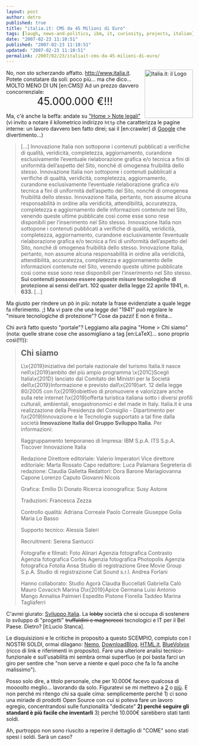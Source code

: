 ```yaml
---
layout: post
author: detro
published: true
title: "italia.it: CMS da 45 Milioni di Euro"
tags: [laugh, news-and-politics, ibm, it, curiosity, projects, italian]
date: "2007-02-23 11:10:51"
published: "2007-02-23 11:10:51"
updated: "2007-02-23 11:10:51"
permalink: /2007/02/23/italiait-cms-da-45-milioni-di-euro/
---
```


<img src="http://static.zooomr.com/images/756997_72bd63d418_m.jpg" alt="Italia.it: il Logo" align="right" width="130" />
No, non sto scherzando affatto. <a href="http://www.italia.it">http://www.italia.it</a>. Potete constatare da soli: poco più... ma che dico... MOLTO MENO DI UN [en:CMS]! Ad un prezzo davvero concorrenziale:
<div align="center"><span style="font-size: 2em; ">45.000.000 €!!!</span></div>

Ma, c'è anche la beffa: andate su <a href="http://www.italia.it:80/wps/portal/!ut/p/kcxml/04_Sj9SPykssy0xPLMnMz0vM0Y_QjzKLN4j3MgLJgFjGpvqRqCKOcIEgfW99X4_83FT9AP2C3NCIckdHRQA5fiw7/delta/base64xml/L0lDU0lKQ1RPN29na21BISEvb0VvUUFBSVFnakZJQUFRaENFSVFqR0VBLzRKRmlDbzBlaDFpY29uUVZHaGQtc0lRIS83XzBfMUw2LzE!?PC_7_0_1L6_WCM_CONTEXT=/wps/wcm/connect/Portale+del+Turismo/Note+legali/">"Home > Note legali"</a> (vi invito a notare il kilometrico indirizzo <code>http</code> che caratterizza le pagine interne: un lavoro davvero ben fatto direi; sai il [en:crawler] di <a href="http://www.google.com">Google</a> che divertimento...)
<blockquote>
[...]
Innovazione Italia non sottopone i contenuti pubblicati a verifiche di qualità, veridicità, completezza, aggiornamento, curandone esclusivamente l’eventuale rielaborazione grafica e/o tecnica a fini di uniformità dell’aspetto del Sito, nonché di omogenea fruibilità dello stesso. Innovazione Italia non sottopone i contenuti pubblicati a verifiche di qualità, veridicità, completezza, aggiornamento, curandone esclusivamente l’eventuale rielaborazione grafica e/o tecnica a fini di uniformità dell’aspetto del Sito, nonché di omogenea fruibilità dello stesso. Innovazione Italia, pertanto, non assume alcuna responsabilità in ordine alla veridicità, attendibilità, accuratezza, completezza e aggiornamento delle informazioni contenute nel Sito, venendo queste ultime pubblicate così come esse sono rese disponibili per l’inserimento nel Sito stesso. Innovazione Italia non sottopone i contenuti pubblicati a verifiche di qualità, veridicità, completezza, aggiornamento, curandone esclusivamente l’eventuale rielaborazione grafica e/o tecnica a fini di uniformità dell’aspetto del Sito, nonché di omogenea fruibilità dello stesso. Innovazione Italia, pertanto, non assume alcuna responsabilità in ordine alla veridicità, attendibilità, accuratezza, completezza e aggiornamento delle informazioni contenute nel Sito, venendo queste ultime pubblicate così come esse sono rese disponibili per l’inserimento nel Sito stesso. 
<strong>Sui contenuti possono essere apposte misure tecnologiche di protezione ai sensi dell’art. 102 quater della legge 22 aprile 1941, n. 633.</strong> 
[...]
</blockquote>

Ma giusto per rindere un pò in più: notate la frase evidenziate a quale legge fa riferimento. ;) Ma vi pare che una legge del "1941" può regolare le "misure tecnologiche di protezione"? Cose da pazzi!
E non è finita... <!--more-->

Chi avrà fatto questo "portale"? Leggiamo alla pagina "Home > Chi siamo" (nota: quelle strane cose che assomigliano a tag [en:LaTeX]... sono proprio così(!!!)):
<blockquote>
<strong style="font-size: 1.5em; ">Chi siamo</strong>

L\x{2019}iniziativa del portale nazionale del turismo Italia.it nasce nell\x{2019}ambito del più ampio programma \x{201C}Scegli Italia\x{201D} lanciato dal Comitato dei Ministri per la Società dell\x{2019}Informazione e previsto dall\x{2019}art. 12 della legge 80/2005 con l\x{2019}obiettivo di promuovere e valorizzare anche sulla rete internet l\x{2019}offerta turistica italiana sotto i diversi profili culturali, ambientali, enogastronomici e del made in Italy.
Italia.it è una realizzazione della Presidenza del Consiglio - Dipartimento per l\x{2019}Innovazione e le Tecnologie supportato a tal fine dalla società <strong>Innovazione Italia del Gruppo Sviluppo Italia</strong>.
Per informazioni: 

Raggruppamento temporaneo di Impresa:
IBM S.p.A.
ITS S.p.A.
Tiscover
Innovazione Italia

Redazione
Direttore editoriale: Valerio Imperatori
Vice direttore editoriale: Marta Rossato
Capo redattore: Luca Palamara
Segreteria di redazione: Claudia Galletta
Redattori:
Dora Barone
Mariagiovanna Capone
Lorenzo Caputo
Giovanni Nicois

Grafica: Emilio Di Donato
Ricerca iconografica: Susy Astone

Traduzioni: Francesca Zezza

Controllo qualità:
Adriana Correale
Paolo Correale
Giuseppe Golia
Maria Lo Basso

Supporto tecnico:
Alessia Saleri

Recruitment: Serena Santucci

Fotografie e filmati:
Foto Alinari
Agenzia fotografica Contrasto
Agenzia fotografica Corbis
Agenzia fotografica Photopolis
Agenzia fotografica Fotolia
Ansa
Studio di registrazione Gree Movie Group S.p.A.
Studio di registrazione Cat Sound s.r.l.
Andrea Forlani

Hanno collaborato:
Studio Agorà
Claudia Buccellati
Gabriella Calò
Mauro Covacich
Marina D\x{2019}Apice
Germana Luisi
Antonio Mango
Annalisa Palmieri
Espedito Pistone
Fiorella Taddeo
Marina Tagliaferri
</blockquote>

C'avrei giurato: <a href="http://www.sviluppoitalia.it/">Sviluppo Italia</a>. La <del datetime="2007-02-22T23:00:54+00:00">lobby</del> società che si occupa di sostenere lo sviluppo di "progetti" <del datetime="2007-02-22T23:00:54+00:00">truffaldini e magnerecci</del> tecnologici e IT per il Bel Paese. Dietro? [it:Lucio Stanca].

Le disquisizioni e le critiche in proposito a questo SCEMPIO, compiuto con I NOSTRI SOLDI, ormai dilagano: <a href="http://blog.neminis.org/il-portale-italiait.html">Nemo</a>, <a href="http://www.downloadblog.it/post/3519/italiait">DownloadBlog</a>, <a href="http://cerca.html.it/cgi-bin/cerca.cgi?q=italia.it&sp00=off&trova=Trova&gr=off">HTML.it</a>, <a href="http://www.bluevolvox.net/2007/02/il-portale-italia-it">BlueVolvox</a> (ricco di link e riferimenti in proposito). Fare una ulteriore analisi tecnico-funzionale e sull'usabilità mi sembra ormai superfluo (e poi basta farci un giro per sentire che "non serve a niente e quel poco che fa lo fa anche malissimo").

Posso solo dire, a titolo personale, che per 10.000€ facevo qualcosa di moooolto meglio... lavorando da solo. Figuratevi se mi mettevo a <a href="http://blog.neminis.org/">2</a> o <a href="http://alhandra.wordpress.com/">più</a>. E non perché mi ritengo chi sa quale cima: semplicemente perché 1) ci sono una miriade di prodotti Open Source con cui si poteva fare un lavoro egregio, concentrandosi sulle funzionalità "dedicate" <strong>2) perché seguire gli standard è più facile che inventarli</strong> 3) perché 10.000€ sarebbero stati tanti soldi.

Ah, purtroppo non sono riuscito a reperire il dettaglio di "COME" sono stati spesi i soldi. Sarà un caso?
